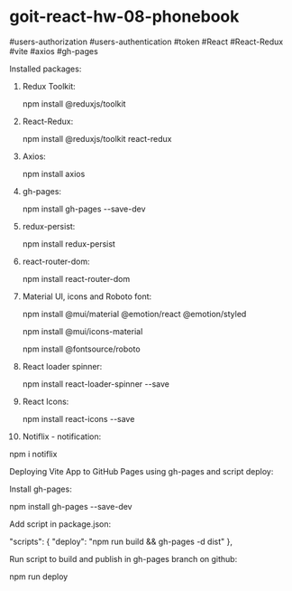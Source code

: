 # goit-react-hw-08-phonebook

#users-authorization #users-authentication #token #React #React-Redux #vite #axios #gh-pages

Installed packages:

1. Redux Toolkit:

   npm install @reduxjs/toolkit

2. React-Redux:

   npm install @reduxjs/toolkit react-redux

3. Axios:

   npm install axios

4. gh-pages:

   npm install gh-pages --save-dev

5. redux-persist:

   npm install redux-persist

6. react-router-dom:

   npm install react-router-dom

7. Material UI, icons and Roboto font:

   npm install @mui/material @emotion/react @emotion/styled

   npm install @mui/icons-material
   
   npm install @fontsource/roboto

8. React loader spinner:

   npm install react-loader-spinner --save

9. React Icons:

   npm install react-icons --save

10. Notiflix - notification:

   npm i notiflix


Deploying Vite App to GitHub Pages using gh-pages and script deploy:

Install gh-pages:

npm install gh-pages --save-dev

Add script in package.json:

"scripts": { "deploy": "npm run build && gh-pages -d dist" },

Run script to build and publish in gh-pages branch on github:

npm run deploy
